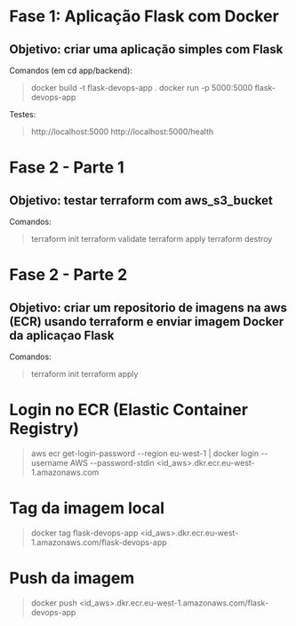 # Fase 1: Aplicação Flask com Docker

## Objetivo: criar uma aplicação simples com Flask

Comandos (em cd app/backend):

> docker build -t flask-devops-app .
> docker run -p 5000:5000 flask-devops-app

Testes:

> http://localhost:5000
> http://localhost:5000/health



# Fase 2 - Parte 1

## Objetivo: testar terraform com aws_s3_bucket

Comandos:

> terraform init
> terraform validate
> terraform apply
> terraform destroy



# Fase 2 - Parte 2

## Objetivo: criar um repositorio de imagens na aws (ECR) usando terraform e enviar imagem Docker da aplicaçao Flask

Comandos:

> terraform init
> terraform apply

# Login no ECR (Elastic Container Registry)
> aws ecr get-login-password --region eu-west-1 | docker login --username AWS --password-stdin <id_aws>.dkr.ecr.eu-west-1.amazonaws.com

# Tag da imagem local
> docker tag flask-devops-app <id_aws>.dkr.ecr.eu-west-1.amazonaws.com/flask-devops-app

# Push da imagem
> docker push <id_aws>.dkr.ecr.eu-west-1.amazonaws.com/flask-devops-app
